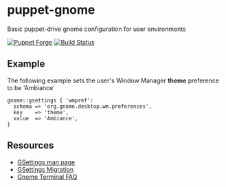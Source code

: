 puppet-gnome
============

Basic puppet-drive gnome configuration for user environments

[![Puppet Forge](http://img.shields.io/puppetforge/v/camptocamp/gnome.svg)](https://forge.puppetlabs.com/camptocamp/gnome)
[![Build Status](https://travis-ci.org/camptocamp/puppet-gnome.png?branch=master)](https://travis-ci.org/camptocamp/puppet-gnome)

Example
-------

The following example sets the user's Window Manager **theme** preference
to be 'Ambiance'
```puppet
gnome::gsettings { 'wmpref':
  schema => 'org.gnome.desktop.wm.preferences',
  key    => 'theme',
  value  => 'Ambiance',
}
```

Resources
---------

- [GSettings man page](https://developer.gnome.org/gio/unstable/gsettings-tool.html)
- [GSettings Migration](https://wiki.gnome.org/Initiatives/GnomeGoals/GSettingsMigration)
- [Gnome Terminal FAQ](https://wiki.gnome.org/Apps/Terminal/FAQ)
